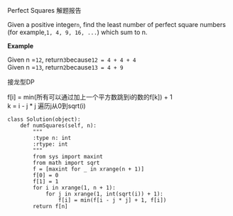 Perfect Squares 解题报告

Given a positive integer`n`, find the least number of perfect square numbers \(for example,`1, 4, 9, 16, ...`\) which sum to n.

**Example**

Given n =`12`, return`3`because`12 = 4 + 4 + 4`  
Given n =`13`, return`2`because`13 = 4 + 9`

接龙型DP

f\[i\] = min\(所有可以通过加上一个平方数跳到i的数的f\[k\]\) + 1  
k = i - j \* j 遍历j从0到sqrt\(i\)

```
class Solution(object):
    def numSquares(self, n):
        """
        :type n: int
        :rtype: int
        """
        from sys import maxint
        from math import sqrt
        f = [maxint for _ in xrange(n + 1)]
        f[0] = 0
        f[1] = 1
        for i in xrange(1, n + 1):
            for j in xrange(1, int(sqrt(i)) + 1):
                f[i] = min(f[i - j * j] + 1, f[i])
        return f[n]
```



